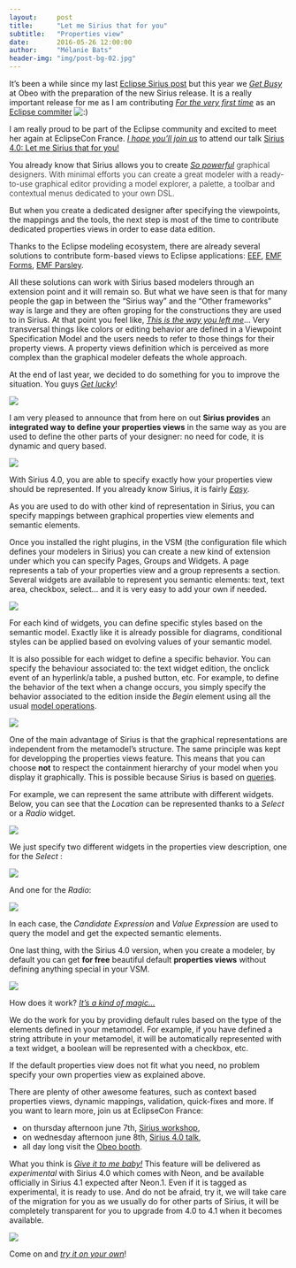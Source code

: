 ```yaml
---
layout:     post
title:      "Let me Sirius that for you"
subtitle:   "Properties view"
date:       2016-05-26 12:00:00
author:     "Mélanie Bats"
header-img: "img/post-bg-02.jpg"
---
```

It’s been a while since my last [Eclipse Sirius post](http://melb.enix.org/sirius/sirius-3-0/) but this year we [_Get Busy_](https://youtu.be/oPQ3o14ksaM?t=11) at Obeo with the preparation of the new Sirius release. It is a really important release for me as I am contributing _[For the very first time](https://youtu.be/zHW5RVvg2v4?t=68)_ as an [Eclipse commiter](https://projects.eclipse.org/content/melanie-bats-committer-extended-editing-framework-eef) ![:)](http://melb.enix.org/wp-includes/images/smilies/icon_smile.gif)

I am really proud to be part of the Eclipse community and excited to meet her again at EclipseCon France. _[I hope you’ll join us](https://youtu.be/yRhq-yO1KN8?t=107)_ to attend our talk [Sirius 4.0: Let me Sirius that for you!](https://www.eclipsecon.org/france2016/session/sirius-40-let-me-sirius-you)

You already know that Sirius allows you to create _[So powerful](https://youtu.be/Y7OCgi7rANc?t=63)_ <span style="font-weight: 300;">graphical designers. With minimal efforts you can create a great modeler with a ready-to-use graphical editor providing a model explorer, a palette, a toolbar and contextual menus dedicated to your own DSL.</span>

But when you create a dedicated designer after specifying the viewpoints, the mappings and the tools, the next step is most of the time to contribute dedicated properties views in order to ease data edition.

Thanks to the Eclipse modeling ecosystem, there are already several solutions to contribute form-based views to Eclipse applications: [EEF](https://eclipse.org/eef/), [EMF Forms](http://www.eclipse.org/ecp/emfforms/), [EMF Parsley](https://www.eclipse.org/emf-parsley/documentation.html).

All these solutions can work with Sirius based modelers through an extension point and it will remain so. But what we have seen is that for many people the gap in between the “Sirius way” and the “Other frameworks” way is large and they are often groping for the constructions they are used to in Sirius. At that point you feel like, _[This is the way you left me](https://youtu.be/vzoYgasvKdo)_… Very transversal things like colors or editing behavior are defined in a Viewpoint Specification Model and the users needs to refer to those things for their property views. A property views definition which is perceived as more complex than the graphical modeler defeats the whole approach.

At the end of last year, we decided to do something for you to improve the situation. You guys _[Get lucky](https://youtu.be/h5EofwRzit0)_!

![](https://raw.githubusercontent.com/mbats/sirius-blog/master/sirius4/blog/images/Get_Lucky.jpg)

I am very pleased to announce that from here on out **Sirius provides** an **integrated way to define your properties views** in the same way as you are used to define the other parts of your designer: no need for code, it is dynamic and query based.

![](https://raw.githubusercontent.com/mbats/sirius-blog/master/sirius4/blog/images/properties-view-vsm.png)

With Sirius 4.0, you are able to specify exactly how your properties view should be represented. If you already know Sirius, it is fairly _[Easy](https://youtu.be/ST7btkkoaNU?t=33)_.

As you are used to do with other kind of representation in Sirius, you can specify mappings between graphical properties view elements and semantic elements.

Once you installed the right plugins, in the VSM (the configuration file which defines your modelers in Sirius) you can create a new kind of extension under which you can specify Pages, Groups and Widgets. A page represents a tab of your properties view and a group represents a section. Several widgets are available to represent you semantic elements: text, text area, checkbox, select… and it is very easy to add your own if needed.

![](https://raw.githubusercontent.com/mbats/sirius-blog/master/sirius4/blog/images/structure.png)

For each kind of widgets, you can define specific styles based on the semantic model. Exactly like it is already possible for diagrams, conditional styles can be applied based on evolving values of your semantic model.

It is also possible for each widget to define a specific behavior. You can specify the behaviour associated to: the text widget edition, the onclick event of an hyperlink/a table, a pushed button, etc. For example, to define the behavior of the text when a change occurs, you simply specify the behavior associated to the edition inside the _Begin_ element using all the usual [model operations](https://www.eclipse.org/sirius/doc/specifier/general/Model_Operations.html).

<a>![](https://raw.githubusercontent.com/mbats/sirius-blog/master/sirius4/blog/images/edition.png)</a>

One of the main advantage of Sirius is that the graphical representations are independent from the metamodel’s structure. The same principle was kept for developping the properties views feature. This means that you can choose **not** to respect the containment hierarchy of your model when you display it graphically. This is possible because Sirius is based on [queries](http://www.eclipse.org/sirius/doc/specifier/general/Writing_Queries.html).

For example, we can represent the same attribute with different widgets. Below, you can see that the _Location_ can be represented thanks to a _Select_ or a _Radio_ widget.

![](https://raw.githubusercontent.com/mbats/sirius-blog/master/sirius4/blog/images/queries1.png)

We just specify two different widgets in the properties view description, one for the _Select_ :

![](https://raw.githubusercontent.com/mbats/sirius-blog/master/sirius4/blog/images/queries2.png)

And one for the _Radio_:

![](https://raw.githubusercontent.com/mbats/sirius-blog/master/sirius4/blog/images/queries3.png)

In each case, the _Candidate Expression_ and _Value Expression_ are used to query the model and get the expected semantic elements.

One last thing, with the Sirius 4.0 version, when you create a modeler, by default you can get **for free** beautiful default **properties views** without defining anything special in your VSM.

![](https://raw.githubusercontent.com/mbats/sirius-blog/master/sirius4/blog/images/default.png)

How does it work? _[It’s a kind of magic…](https://youtu.be/0p_1QSUsbsM?t=11)_

We do the work for you by providing default rules based on the type of the elements defined in your metamodel. For example, if you have defined a string attribute in your metamodel, it will be automatically represented with a text widget, a boolean will be represented with a checkbox, etc.

If the default properties view does not fit what you need, no problem specify your own properties view as explained above.

There are plenty of other awesome features, such as context based properties views, dynamic mappings, validation, quick-fixes and more. If you want to learn more, join us at EclipseCon France:

*   on thursday afternoon june 7th, [Sirius workshop](https://www.eclipsecon.org/france2016/session/sirius-workshop-lets-create-graphical-modeling-editor-robot),
*   on wednesday afternoon june 8th, [Sirius 4.0 talk](https://www.eclipsecon.org/france2016/session/sirius-40-let-me-sirius-you),
*   all day long visit the [Obeo booth](https://www.eclipsecon.org/france2016/sponsor/obeo).

What you think is _[Give it to me baby!](https://youtu.be/AltMeuPkWRs?t=74)_ This feature will be delivered as _experimental_ with Sirius 4.0 which comes with Neon, and be available officially in Sirius 4.1 expected after Neon.1\. Even if it is tagged as experimental, it is ready to use. And do not be afraid, try it, we will take care of the migration for you as we usually do for other parts of Sirius, it will be completely transparent for you to upgrade from 4.0 to 4.1 when it becomes available.

![](https://raw.githubusercontent.com/mbats/sirius-blog/master/sirius4/blog/images/bart.png)

Come on and _[try it on your own](https://youtu.be/aA9mmz508Ro?t=58)_!
